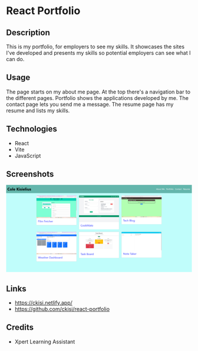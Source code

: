 # React Portfolio

## Description
This is my portfolio, for employers to see my skills. It showcases the sites I've developed and presents my skills so potential employers can see what I can do.

## Usage
The page starts on my about me page. At the top there's a navigation bar to the different pages. Portfolio shows the applications developed by me. The contact page lets you send me a message. The resume page has my resume and lists my skills.

## Technologies
- React
- Vite
- JavaScript

## Screenshots
![](./src/assets/reactportss1.png)

## Links
- https://ckisi.netlify.app/
- https://github.com/ckisi/react-portfolio

## Credits
- Xpert Learning Assistant
